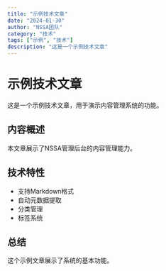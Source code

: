 ```yaml
---
title: "示例技术文章"
date: "2024-01-30"
author: "NSSA团队"
category: "技术"
tags: ["示例", "技术"]
description: "这是一个示例技术文章"
---
```


# 示例技术文章

这是一个示例技术文章，用于演示内容管理系统的功能。

## 内容概述

本文章展示了NSSA管理后台的内容管理能力。

## 技术特性

- 支持Markdown格式
- 自动元数据提取
- 分类管理
- 标签系统

## 总结

这个示例文章展示了系统的基本功能。
